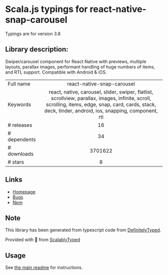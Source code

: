 
# Scala.js typings for react-native-snap-carousel

Typings are for version 3.8

## Library description:
Swiper/carousel component for React Native with previews, multiple layouts, parallax images, performant handling of huge numbers of items, and RTL support. Compatible with Android & iOS.

|                    |                 |
| ------------------ | :-------------: |
| Full name          | react-native-snap-carousel |
| Keywords           | react, native, carousel, slider, swiper, flatlist, scrollview, parallax, images, infinite, scroll, scrolling, items, edge, snap, card, cards, stack, deck, tinder, android, ios, snapping, component, rtl |
| # releases         | 16 |
| # dependents       | 34 |
| # downloads        | 3701622 |
| # stars            | 8 |

## Links
- [Homepage](https://github.com/archriss/react-native-snap-carousel)
- [Bugs](https://github.com/archriss/react-native-snap-carousel/issues)
- [Npm](https://www.npmjs.com/package/react-native-snap-carousel)
    


## Note
This library has been generated from typescript code from [DefinitelyTyped](https://definitelytyped.org).

Provided with :purple_heart: from [ScalablyTyped](https://github.com/oyvindberg/ScalablyTyped)

## Usage
See [the main readme](../../readme.md) for instructions.


